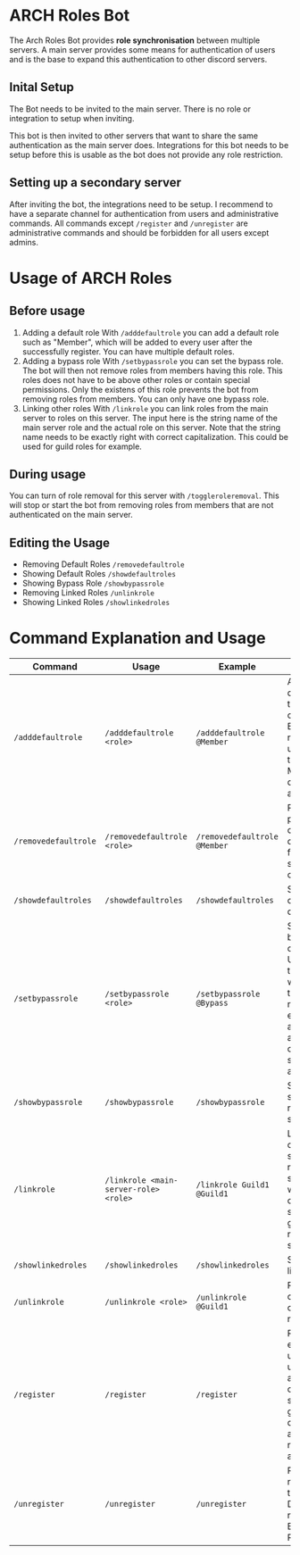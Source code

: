 # ARCH Roles Bot

The Arch Roles Bot provides **role synchronisation** between multiple servers.
A main server provides some means for authentication of users and is the base to expand this authentication to other discord servers.

## Inital Setup
The Bot needs to be invited to the main server. There is no role or integration to setup when inviting.

This bot is then invited to other servers that want to share the same authentication as the main server does.
Integrations for this bot needs to be setup before this is usable as the bot does not provide any role restriction.

## Setting up a secondary server
After inviting the bot, the integrations need to be setup. I recommend to have a separate channel for authentication from users and administrative commands.
All commands except `/register` and `/unregister` are administrative commands and should be forbidden for all users except admins.

# Usage of ARCH Roles

## Before usage
1. Adding a default role
With `/adddefaultrole` you can add a default role such as "Member", which will be added to every user after the successfully register.
You can have multiple default roles.
2. Adding a bypass role
With `/setbypassrole` you can set the bypass role. The bot will then not remove roles from members having this role. This roles does not have to be above other roles
or contain special permissions. Only the existens of this role prevents the bot from removing roles from members.
You can only have one bypass role.
3. Linking other roles
With `/linkrole` you can link roles from the main server to roles on this server. The input here is the string name of the main server role and the actual role on this server.
Note that the string name needs to be exactly right with correct capitalization.
This could be used for guild roles for example.

## During usage
You can turn of role removal for this server with `/toggleroleremoval`. This will stop or start the bot from removing roles from members that are not authenticated on the main server.

## Editing the Usage
- Removing Default Roles `/removedefaultrole`
- Showing Default Roles  `/showdefaultroles`
- Showing Bypass Role `/showbypassrole`
- Removing Linked Roles `/unlinkrole`
- Showing Linked Roles `/showlinkedroles`


# Command Explanation and Usage
| Command | Usage | Example | Explanation |
| ------- | ----- | ------- | ----------- |
| `/adddefaultrole` | `/adddefaultrole <role>` | `/adddefaultrole @Member` | Adds a default role to the server configuration. Every registered user will get this role. Multiple default roles are possible. |
| `/removedefaultrole` | `/removedefaultrole <role>` | `/removedefaultrole @Member` | Removes a previously configured default role from the server configuration. |
| `/showdefaultroles` | `/showdefaultroles` | `/showdefaultroles` | Shows all configured default roles. |
| `/setbypassrole` | `/setbypassrole <role>` | `/setbypassrole @Bypass` | Sets the bypass role of this server. Users with this role won't get their roles removed even if they are not authenticated on the main server anymore. |
| `/showbypassrole` | `/showbypassrole` | `/showbypassrole` | Shows the set bypass role of this server. |
| `/linkrole` | `/linkrole <main-server-role> <role>` | `/linkrole Guild1 @Guild1` | Links a role on the main server to a role on this server. Users with this role on the main server will get the linked role on this server. |
| `/showlinkedroles` | `/showlinkedroles` | `/showlinkedroles` | Shows all linked roles. |
| `/unlinkrole` | `/unlinkrole <role>` | `/unlinkrole @Guild1` | Removes a configuration of linked roles. |
| `/register` | `/register` | `/register` | Registers the executing user. If this user is authenticated on the main server, he will get the default roles and linked roles if applicable. |
| `/unregister` | `/unregister` | `/unregister` | Removes all roles from the user. Does also remove Bypass Roles. |
